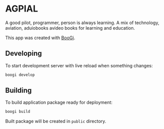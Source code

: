 # AGPIAL

A good pilot, programmer, person is always learning. A mix of technology, aviation, aduiobooks avideo books for learning and education.

This app was created with [BooGi](https://boogi.netlify.app).

## Developing

To start development server with live reload when something changes:

```bash
boogi develop
```

## Building

To build application package ready for deployment:

```bash
boogi build
```

Built package will be created in `public` directory.